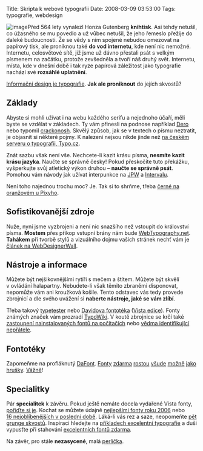 Title: Skripta k webové typografii
Date: 2008-03-09 03:53:00
Tags: typografie, webdesign

![image](http://blog.javorek.net/image/54/)Před 564 lety vynalezl
Honza Gutenberg **knihtisk**. Asi tehdy netušil, co úžasného se mu
povedlo a už vůbec netušil, že jeho řemeslo přežije do daleké
budoucnosti. Že se vědy s ním spojené nebudou omezovat na papírový
tisk, ale proniknou také **do vod internetu**, kde není nic
nemožné. Internetu, celosvětové sítě, již jsme už dávno přestali
psát s velkým písmenem na začátku, protože zevšedněla a tvoří náš
druhý svět. Internetu, místa, kde v dnešní době i tak ryze papírová
záležitost jako typografie nachází své **rozsáhlé uplatnění**.

[Informační design je typografie](http://interval.cz/clanky/webdesign-je-z-95-typografie-zakladni-myslenky/).
**Jak ale proniknout** do jejích skvostů?

## Základy

Abyste si mohli užívat i na webu každého serifu a nejednoho účaří,
měli byste se vzdělat v základech. Ty vám přinesli na podnose
například [Dero](http://typografie.dero.name/) nebo typomil
[crackonosh](http://www.typomil.com/). Skvělý způsob, jak se
v textech o písmu neztratit, je objasnit si některé pojmy.
K nalezení nejsou nikde jinde než
[na českém serveru o typografii, Typo.cz](http://www.typo.cz/_typo/typo-normy-slovnik.html).

Znát sazbu však není vše. Nechcete-li kazit krásu písma,
**nesmíte kazit krásu jazyka**. Naučte se správně česky! Pokud
přeskočíte tuto překážku, vyšperkujte svůj atletický výkon druhou –
**naučte se správně psát**. Pomohou vám návody jak užívat
interpunkce na [JPW](http://www.jakpsatweb.cz/interpunkce.html) a
[Intervalu](http://interval.cz/clanky/webdesignerovy-poznamky-z-typografie/).

Není toho najednou trochu moc? Je. Tak si to shrňme, třeba
[černé na oranžovém u Pixyho](http://www.pixy.cz/pixylophone/2003_02_archiv.html#1046432237).

## Sofistikovanější zdroje

Nuže, nyní jsme vyzbrojeni a není nic snazšího než vstoupit do
království písma. **Mostem** přes příkop vstupní brány nám bude
[WebTypography­.net](http://webtypography.net/toc/). **Tahákem**
při tvorbě stylů a vizuálního dojmu vašich stránek nechť vám je
[článek na WebDesignerWall](http://www.webdesignerwall.com/tutorials/typographic-contrast-flow/).

## Nástroje a informace

Můžete být nejšikovnějšími rytíři s mečem a štítem. Můžete být
skvělí v ovládání halapartny. Nebudete-li však těmito zbraněmi
disponovat, nepomůže vám ani kroužková košile. Tento odstavec vás
tedy provede zbrojnicí a dle svého uvážení si
**naberte nástroje, jaké se vám zlíbí**.

Třeba takový [typetester](http://typetester.maratz.com/) nebo
[Davidova fontotéka](http://www.dgx.cz/tools/fonts/)
([Vista edice](http://www.dgx.cz/tools/fonts/vista.php)). Fonty
známých značek vám prozradí
[TypoWiki](http://www.typografie.info/typowiki/index.php?title=Hausschrift-Liste_Unternehmen-zu-Schrift).
V koutě zbrojnice se krčí také
[zastoupení nainstalovaných fontů na počítačích](http://www.codestyle.org/css/font-family/sampler-CombinedResults.shtml)
nebo
[vědma identifikující nepřátele](http://www.myfonts.com/WhatTheFont/).

## Fontotéky

Zapomeňme na profláknutý [DaFont](http://www.dafont.com/).
[Fonty](http://www.creamundo.com/index.php?lang=en)
[zdarma](http://www.abstractfonts.com/)
[rostou](http://betterfonts.com/)
[všude](http://www.fontfinder.ws/)
[možně](http://www.fonts500.com/) [jako](http://www.fawnt.com/)
[hrušky](http://www.identifont.com/free-fonts.html).
[Vážně](http://www.designerinaction.de/fonts/)!

## Specialitky

Pár **specialitek** k závěru. Pokud ještě nemáte docela vydařené
Vista fonty,
[pořiďte si je](http://jeffmilner.com/index.php/2005/07/30/windows-vista-fonts-now-available/).
Kochat se můžete údajně
[nejlepšími fonty roku 2006](http://www.myfonts.com/newsletters/sp/200701.html) nebo
[16 nejoblíbeněj­ších v poslední době](http://www.inspirationbit.com/16-best-loved-font-bits-in-web-design/).
Láká-li vás rez a saze, neopomeňte
[pět grunge skvostů](http://www.bittbox.com/freebies/5-excellent-free-grunge-fonts/).
Inspiraci hledejte na
[příkladech excelentní typografie](http://ilovetypography.com/2007/09/19/15-excellent-examples-of-web-typography/)
a duši vypusťte při stahování
[excelentních fontů zdarma](http://www.alvit.de/blog/article/20-best-license-free-official-fonts).

Na závěr, pro stále **nezasycené**, malá
[perlička](http://cg.scs.carleton.ca/~luc/original2fonts.html).